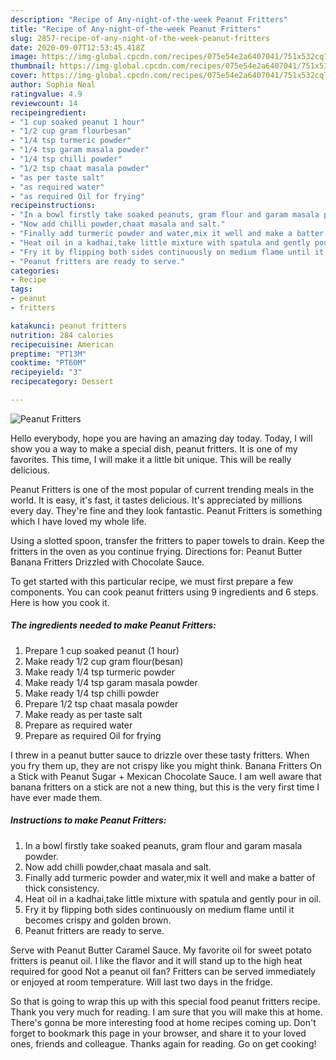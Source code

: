 ```yaml
---
description: "Recipe of Any-night-of-the-week Peanut Fritters"
title: "Recipe of Any-night-of-the-week Peanut Fritters"
slug: 2857-recipe-of-any-night-of-the-week-peanut-fritters
date: 2020-09-07T12:53:45.418Z
image: https://img-global.cpcdn.com/recipes/075e54e2a6407041/751x532cq70/peanut-fritters-recipe-main-photo.jpg
thumbnail: https://img-global.cpcdn.com/recipes/075e54e2a6407041/751x532cq70/peanut-fritters-recipe-main-photo.jpg
cover: https://img-global.cpcdn.com/recipes/075e54e2a6407041/751x532cq70/peanut-fritters-recipe-main-photo.jpg
author: Sophia Neal
ratingvalue: 4.9
reviewcount: 14
recipeingredient:
- "1 cup soaked peanut 1 hour"
- "1/2 cup gram flourbesan"
- "1/4 tsp turmeric powder"
- "1/4 tsp garam masala powder"
- "1/4 tsp chilli powder"
- "1/2 tsp chaat masala powder"
- "as per taste salt"
- "as required water"
- "as required Oil for frying"
recipeinstructions:
- "In a bowl firstly take soaked peanuts, gram flour and garam masala powder."
- "Now add chilli powder,chaat masala and salt."
- "Finally add turmeric powder and water,mix it well and make a batter of thick consistency."
- "Heat oil in a kadhai,take little mixture with spatula and gently pour in oil."
- "Fry it by flipping both sides continuously on medium flame until it becomes crispy and golden brown."
- "Peanut fritters are ready to serve."
categories:
- Recipe
tags:
- peanut
- fritters

katakunci: peanut fritters 
nutrition: 284 calories
recipecuisine: American
preptime: "PT13M"
cooktime: "PT60M"
recipeyield: "3"
recipecategory: Dessert

---
```



![Peanut Fritters](https://img-global.cpcdn.com/recipes/075e54e2a6407041/751x532cq70/peanut-fritters-recipe-main-photo.jpg)

Hello everybody, hope you are having an amazing day today. Today, I will show you a way to make a special dish, peanut fritters. It is one of my favorites. This time, I will make it a little bit unique. This will be really delicious.

Peanut Fritters is one of the most popular of current trending meals in the world. It is easy, it's fast, it tastes delicious. It's appreciated by millions every day. They're fine and they look fantastic. Peanut Fritters is something which I have loved my whole life.

Using a slotted spoon, transfer the fritters to paper towels to drain. Keep the fritters in the oven as you continue frying. Directions for: Peanut Butter Banana Fritters Drizzled with Chocolate Sauce.


To get started with this particular recipe, we must first prepare a few components. You can cook peanut fritters using 9 ingredients and 6 steps. Here is how you cook it.

<!--inarticleads1-->

##### The ingredients needed to make Peanut Fritters:

1. Prepare 1 cup soaked peanut (1 hour)
1. Make ready 1/2 cup gram flour(besan)
1. Make ready 1/4 tsp turmeric powder
1. Make ready 1/4 tsp garam masala powder
1. Make ready 1/4 tsp chilli powder
1. Prepare 1/2 tsp chaat masala powder
1. Make ready as per taste salt
1. Prepare as required water
1. Prepare as required Oil for frying


I threw in a peanut butter sauce to drizzle over these tasty fritters. When you fry them up, they are not crispy like you might think. Banana Fritters On a Stick with Peanut Sugar + Mexican Chocolate Sauce. I am well aware that banana fritters on a stick are not a new thing, but this is the very first time I have ever made them. 

<!--inarticleads2-->

##### Instructions to make Peanut Fritters:

1. In a bowl firstly take soaked peanuts, gram flour and garam masala powder.
1. Now add chilli powder,chaat masala and salt.
1. Finally add turmeric powder and water,mix it well and make a batter of thick consistency.
1. Heat oil in a kadhai,take little mixture with spatula and gently pour in oil.
1. Fry it by flipping both sides continuously on medium flame until it becomes crispy and golden brown.
1. Peanut fritters are ready to serve.


Serve with Peanut Butter Caramel Sauce. My favorite oil for sweet potato fritters is peanut oil. I like the flavor and it will stand up to the high heat required for good Not a peanut oil fan? Fritters can be served immediately or enjoyed at room temperature. Will last two days in the fridge. 

So that is going to wrap this up with this special food peanut fritters recipe. Thank you very much for reading. I am sure that you will make this at home. There's gonna be more interesting food at home recipes coming up. Don't forget to bookmark this page in your browser, and share it to your loved ones, friends and colleague. Thanks again for reading. Go on get cooking!
